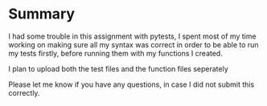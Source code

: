 # Summary

I had some trouble in this assignment with pytests, I spent most of my time working on making sure all my syntax was correct
in order to be able to run my tests firstly, before running them with my functions I created. 

I plan to upload both the test files and the function files seperately

Please let me know if you have any questions, in case I did not submit this correctly.
